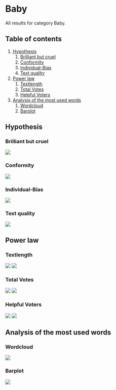 # Baby

All results for category Baby.

##  Table of contents

1. [Hypothesis](#hypothesis)
    1. [Brilliant but cruel](#brilliant-but-cruel)
    2. [Conformity](#conformity)
    3. [Individual-Bias](#individual-bias)
    4. [Text quality](#text-quality)
2. [Power law](#power-law)
    1. [Textlength](#textlength)
    2. [Total Votes](#total-votes)
    3. [Helpful Voters](#helpful-voters)
3. [Analysis of the most used words](#analysis-of-the-most-used-words)
    1. [Wordcloud](#wordcloud)    
    2. [Barplot](#barplot)

## Hypothesis

### Brilliant but cruel
![](./brilliantButCruelBaby.gif)

### Conformity
![](./conformityBaby.gif)

### Individual-Bias
![](./individualBiasBaby.gif)

### Text quality
![](./scatterPlotwordcountBaby.gif)



## Power law

### Textlength
![](./c_compareWordcountToOccurence_Baby.gif)
![](./c_powerlawWordcount_Baby.gif)

### Total Votes
![](./b_compareVotersToOccurence_Baby.gif)
![](./b_powerlawVoters_Baby.gif)

### Helpful Voters
![](./a_comparehelpfulVotersToOccurence_Baby.gif)
![](./a_powerlawHelpfulVoters_Baby.gif)

## Analysis of the most used words

### Wordcloud
![](./)

### Barplot
![](./)


